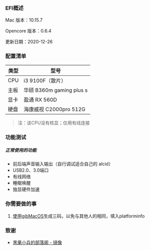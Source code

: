 ### EFI概述

Mac 版本：10.15.7

Opencore 版本：0.6.4

更新日期：2020-12-26


### 配置清单

| 类型       | 型号                   | 
| ---------- | ---------------------- | 
| CPU        | i3 9100F（散片）    | 
| 主板       | 华硕 B360m gaming plus s | 
| 显卡       | 盈通 RX 560D      | 
| 硬盘       | 海康威视 C2000pro 512G | 

> 注：该CPU没有核显；仅用有线连接


### 功能测试

##### 正常使用的功能

* 前后端声音输入输出（自行调试适合自己的 alcid）
* USB2.0、3.0端口
* 有线网络
* 睡眠唤醒
* 独显硬件加速


### 你需要做的事

1. [使用gibMacOS](https://github.com/corpnewt/gibMacOS)生成三码，以免与其他人的相同，填入platforminfo


### 致谢

* [黑果小兵的部落阁 - 镜像](https://blog.daliansky.net)